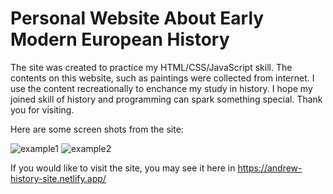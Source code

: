 # Personal Website About Early Modern European History
The site was created to practice my HTML/CSS/JavaScript skill. The contents on this website, such as paintings were collected from internet. I use the content recreationally to enchance my study in history. I hope my joined skill of history and programming can spark something special. Thank you for visiting.


Here are some screen shots from the site:

![example1](examples/eg1.png)
![example2](examples/eg2.png)

If you would like to visit the site, you may see it here in https://andrew-history-site.netlify.app/

